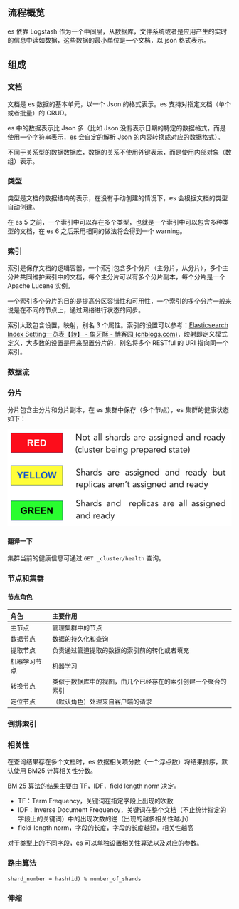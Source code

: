 ## 流程概览

es 依靠 Logstash 作为一个中间层，从数据库，文件系统或者是应用产生的实时的信息中读如数据，这些数据的最小单位是一个文档，以 json 格式表示。

## 组成

### 文档

文档是 es 数据的基本单元，以一个 Json 的格式表示。es 支持对指定文档（单个或者批量）的 CRUD。

es 中的数据表示比 Json 多（比如 Json 没有表示日期的特定的数据格式，而是使用一个字符串表示，es 会自定的解析 Json 的内容转换成对应的数据格式）。

不同于关系型的数据数据库，数据的关系不使用外键表示，而是使用内部对象（数组）表示。

### 类型

类型是文档的数据结构的表示，在没有手动创建的情况下，es 会根据文档的类型自动创建。

在 es 5 之前，一个索引中可以存在多个类型，也就是一个索引中可以包含多种类型的文档，在 es 6 之后采用相同的做法将会得到一个 warning。

### 索引

索引是保存文档的逻辑容器，一个索引包含多个分片（主分片，从分片），多个主分片共同维护索引中的文档，每个主分片可以有多个分片副本，每个分片是一个 Apache Lucene 实例。

一个索引多个分片的目的是提高分区容错性和可用性，一个索引的多个分片一般来说是在不同的节点上，通过网络进行状态的同步。

索引大致包含设置，映射，别名 3 个属性。索引的设置可以参考：[Elasticsearch Index Setting一览表【转】 - 象牙酥 - 博客园 (cnblogs.com)](https://www.cnblogs.com/suhaha/p/14207790.html)，映射即定义模式定义，大多数的设置是用来配置分片的，别名将多个 RESTful 的 URI 指向同一个索引。

### 数据流

### 分片

分片包含主分片和分片副本，在 es 集群中保存（多个节点），es 集群的健康状态如下：

![image](images/elastic%20search%20%E9%80%BB%E8%BE%91%E7%BB%93%E6%9E%84/image.png)

#### 翻译一下

集群当前的健康信息可通过 `GET _cluster/health` 查询。

### 节点和集群

#### 节点角色

| 角色         | 主要作用                                                     |
| :----------- | :----------------------------------------------------------- |
| 主节点       | 管理集群中的节点                                             |
| 数据节点     | 数据的持久化和查询                                           |
| 提取节点     | 负责通过管道提取的数据的索引前的转化或者填充                 |
| 机器学习节点 | 机器学习                                                     |
| 转换节点     | 类似于数据库中的视图，由几个已经存在的索引创建一个聚合的索引 |
| 定位节点     | （默认角色）处理来自客户端的请求                             |

### 倒排索引

### 相关性

在查询结果存在多个文档时，es 依据相关项分数（一个浮点数）将结果排序，默认使用 BM25 计算相关性分数。

BM 25 算法的结果主要由 TF，IDF，field length norm 决定。

- TF：Term Frequency，关键词在指定字段上出现的次数
- IDF：Inverse Document Frequency，关键词在整个文档（不止统计指定的字段上的关键词）中的出现次数的逆（出现的越多相关性越小）
- field-length norm，字段的长度，字段的长度越短，相关性越高

对于类型上的不同字段，es 可以单独设置相关性算法以及对应的参数。

### 路由算法

```
shard_number = hash(id) % number_of_shards
```

### 伸缩